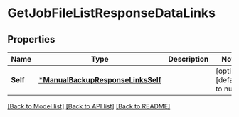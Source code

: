 # GetJobFileListResponseDataLinks

## Properties
Name | Type | Description | Notes
------------ | ------------- | ------------- | -------------
**Self** | [***ManualBackupResponseLinksSelf**](manualBackupResponse_links_self.md) |  | [optional] [default to null]

[[Back to Model list]](../README.md#documentation-for-models) [[Back to API list]](../README.md#documentation-for-api-endpoints) [[Back to README]](../README.md)

